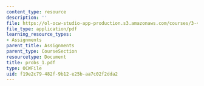 ```yaml
---
content_type: resource
description: ''
file: https://ol-ocw-studio-app-production.s3.amazonaws.com/courses/3-45-magnetic-materials-spring-2004/f19e2c79482f9b12e25baa7c02f2dda2_probs_1.pdf
file_type: application/pdf
learning_resource_types:
- Assignments
parent_title: Assignments
parent_type: CourseSection
resourcetype: Document
title: probs_1.pdf
type: OCWFile
uid: f19e2c79-482f-9b12-e25b-aa7c02f2dda2
---
```

